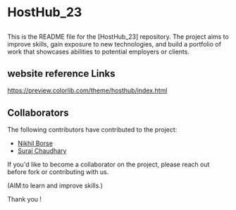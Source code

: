 # HostHub_23
## 
This is the README file for the [HostHub_23] repository. The project aims to  improve skills, gain exposure to new technologies, and build a portfolio of work that showcases abilities to potential employers or clients.

## website reference Links
https://preview.colorlib.com/theme/hosthub/index.html

## Collaborators
The following contributors have contributed to the project:

- [Nikhil Borse](https://www.linkedin.com/in/nikhil-borse00123/)
- [Suraj Chaudhary](https://www.linkedin.com/in/suraj-chaudhary-4406401b4/)

If you'd like to become a collaborator on the project, please reach out before fork or contributing with us.

(AIM:to learn and improve skills.)

Thank you ! 




